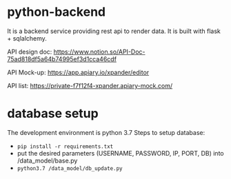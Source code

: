 # python-backend
It is a backend service providing rest api to render data. It is built with flask + sqlalchemy.

API design doc: https://www.notion.so/API-Doc-75ad818df5a64b74995ef3d1cca46cdf

API Mock-up: https://app.apiary.io/xpander/editor

API list: https://private-f7f12f4-xpander.apiary-mock.com/

# database setup
The development environment is python 3.7
Steps to setup database:
- ```pip install -r requirements.txt```
- put the desired parameters (USERNAME, PASSWORD, IP, PORT, DB) into /data_model/base.py
- ```python3.7 /data_model/db_update.py```
